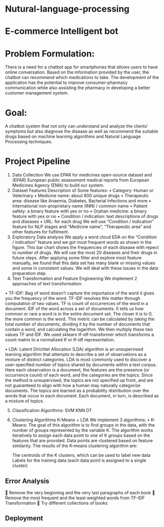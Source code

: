 <!-- @format -->

# Nutural-language-processing

# E-commerce Intelligent bot

# Problem Formulation:

There is a need for a chatbot app for smartphones that allows users to have online conversation. Based on the information provided by the user, the chatbot can recommend which medications to take. The development of the application has the potential to improve consumer-pharmacy communication while also assisting the pharmacy in developing a better customer management system.

# Goal:

A chatbot system that not only can understand and analyze the clients’ symptoms but also diagnose the disease as well as recommend the suitable drugs based on machine learning algorithms and Natural Language Processing techniques.

# Project Pipeline

1. Data Collection
   We use EPAR for medicines open-source dataset and (EPAR) European public assessment medical reports from European Medicines Agency (EMA) to build our system.
2. Dataset Features
   Description of Some features:
   • Category: Human or Veterinary
   • Medicine name: about 600 unique drugs
   • Therapeutic area: disease like Anaemia, Diabetes, Bacterial Infections and more
   • International non-proprietary name (INN) / common name
   • Patient safety: a binary feature with yes or no
   • Orphan medicine: a binary feature with yes or no
   • Condition / indication: text descriptions of drugs and diseases
   • URL: for each drug
   We will use “Condition / indication” feature for NLP stages and “Medicine name”, “Therapeutic area” and other features for fulfilment.
3. Exploratory Data analysis
   We apply a word cloud EDA on the “Condition / indication” feature and we got most frequent words as shown in the figure.
   This bar chart shows the frequencies of each disease with repect to number of drugs. We will use the most 20 diseases and their drugs in future steps.
   After applying some filter and explore most feature manually, we found that this data set has many blank or missing values and some in consistent values. We will deal with these issues in the data preparation step.
4. Text Transformation and Feature Engineering
   We implement 2 approaches of text transformation:

• TF-IDF:
Bag of word doesn't capture the importance of the word it gives you the frequency of the word. TF-IDF resolves this matter through computation of two values. TF is count of occurrences of the word in a document. IDF of the word across a set of documents. It tells us how common or rare a word is in the entire document set. The closer it is to 0, the more common is the word. This metric can be calculated by taking the total number of documents, dividing it by the number of documents that contain a word, and calculating the logarithm. We then multiply these two values TF and IDF. We used sklearn tf-idf-transformer which transforms a count matrix to a normalized tf or tf-idf representation.

• LDA:
Latent Dirichlet Allocation (LDA) algorithm is an unsupervised learning algorithm that attempts to describe a set of observations as a mixture of distinct categories. LDA is most commonly used to discover a user-specified number of topics shared by documents within a text corpus. Here each observation is a document, the features are the presence (or occurrence count) of each word, and the categories are the topics. Since the method is unsupervised, the topics are not specified up front, and are not guaranteed to align with how a human may naturally categorize documents. The topics are learned as a probability distribution over the words that occur in each document. Each document, in turn, is described as a mixture of topics.

5. Classification Algorithms:
   SVM
   KNN
   DT
6. Clustering Algorithms
   K-Means + LDA
   We implement 3 algorithms:
   • K-Means:
   The goal of this algorithm is to find groups in the data, with the number of groups represented by the variable K. The algorithm works iteratively to assign each data point to one of K groups based on the features that are provided. Data points are clustered based on feature similarity. The results of the K-means clustering algorithm are:

   The centroids of the K clusters, which can be used to label new data
   Labels for the training data (each data point is assigned to a single cluster)

## Error Analysis

 Remove the very beginning and the very last paragraphs of each book
 Remove the most frequent and the least weighted words from TF-IDF Transformation
 Try different collections of books

## Deployment

